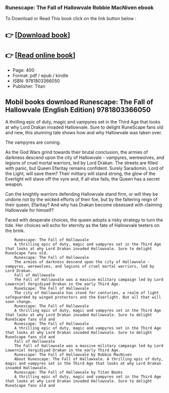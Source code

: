 ### Runescape: The Fall of Hallowvale Robbie MacNiven ebook

To Download or Read This book click on the link button below :

## 👉  [**[Download book](http://filesbooks.info/download.php?group=book&from=github.com&id=721038&lnk=1081 "Download book")**]

## 👉  [**[Read online book](http://filesbooks.info/download.php?group=book&from=github.com&id=721038&lnk=1081 "Read online book")**]


* Page: 400
* Format: pdf / epub / kindle
* ISBN: 9781803366050
* Publisher: Titan



## Mobil books download Runescape: The Fall of Hallowvale (English Edition) 9781803366050



A thrilling epic of duty, magic and vampyres set in the Third Age that looks at why Lord Drakan invaded Hallowvale. Sure to delight RuneScape fans old and new, this stunning tale shows how and why Hallowvale was taken over.
 
 The vampyres are coming.
 
 As the God Wars grind towards their brutal conclusion, the armies of darkness descend upon the city of Hallowvale - vampyres, werewolves, and legions of cruel mortal warriors, led by Lord Drakan. The streets are filled with panic, but Queen Efaritay remains confident. Surely Saradomin, Lord of the Light, will save them? Their military will stand strong, the glow of the Everlight will stave off the vyre and, if all else fails, the Queen has a secret weapon.
 
 Can the knightly warriors defending Hallowvale stand firm, or will they be undone not by the wicked efforts of their foe, but by the faltering reign of their queen, Efaritay? And why has Drakan become obsessed with claiming Hallowvale for himself?
 
 Faced with desperate choices, the queen adopts a risky strategy to turn the tide. Her choices will echo for eternity as the fate of Hallowvale teeters on the brink.


        Runescape: The Fall of Hallowvale
        A thrilling epic of duty, magic and vampyres set in the Third Age that looks at why Lord Drakan invaded Hallowvale. Sure to delight RuneScape fans old.
        Runescape: The Fall of Hallowvale
        The armies of darkness descend upon the city of Hallowvale - vampyres, werewolves, and legions of cruel mortal warriors, led by Lord Drakan.
        Fall of Hallowvale
        The Fall of Hallowvale was a massive military campaign led by Lord Lowerniel Vergidiyad Drakan in the early Third Age.
        RuneScape: The Fall of Hallowvale
        The city of Hallowvale has stood for centuries, a realm of light safeguarded by winged protectors and the Everlight. But all that will soon change.
        Runescape: The Fall of Hallowvale
        A thrilling epic of duty, magic and vampyres set in the Third Age that looks at why Lord Drakan invaded Hallowvale. Sure to delight RuneScape fans old and 
        Runescape: The Fall of Hallowvale
        A thrilling epic of duty, magic and vampyres set in the Third Age that looks at why Lord Drakan invaded Hallowvale. Sure to delight RuneScape fans old and 
        Fall of Hallowvale
        The Fall of Hallowvale was a massive military campaign led by Lord Lowerniel Vergidiyad Drakan in the early Third Age.
        Runescape: The Fall of Hallowvale by Robbie MacNiven
        About Runescape: The Fall of Hallowvale. A thrilling epic of duty, magic and vampyres set in the Third Age that looks at why Lord Drakan invaded Hallowvale.
        Runescape: The Fall of Hallowvale by Titan Books
        A thrilling epic of duty, magic and vampyres set in the Third Age that looks at why Lord Drakan invaded Hallowvale. Sure to delight RuneScape fans old and 
    




